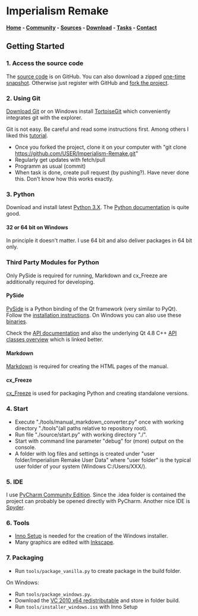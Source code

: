 # Imperialism Remake

**[Home](http://remake.twelvepm.de/) - [Community](http://remake.twelvepm.de/forum/) - [Sources](https://github.com/Trilarion/Imperialism-Remake) - [Download](http://remake.twelvepm.de/home/download/) - [Tasks](http://remake.twelvepm.de/tasks/) - [Contact](http://remake.twelvepm.de/home/contact/)**

## Getting Started

### 1. Access the source code

The [source code](https://github.com/Trilarion/Imperialism-Remake) is on GitHub. You can also download a zipped
[one-time snapshot](https://github.com/Trilarion/imperialism-remake/archive/master.zip). Otherwise just register
with GitHub and [fork the project](https://github.com/Trilarion/imperialism-remake).
	
### 2. Using Git

[Download Git](http://git-scm.com/downloads) or on Windows install [TortoiseGit](https://code.google.com/p/tortoisegit/)
which conveniently integrates git with the explorer.

Git is not easy. Be careful and read some instructions first. Among others I liked this [tutorial](https://www.atlassian.com/git/tutorials/syncing).

- Once you forked the project, clone it on your computer with "git clone https://github.com/USER/Imperialism-Remake.git"
- Regularly get updates with fetch/pull
- Programm as usual (commit)
- When task is done, create pull request (by pushing?). Have never done this. Don't know how this works exactly.

### 3. Python

Download and install latest [Python 3.X](https://www.python.org/downloads/). The [Python documentation](https://docs.python.org/3/) is quite good.

#### 32 or 64 bit on Windows
 
 In principle it doesn't matter. I use 64 bit and also deliver packages in 64 bit only.

### Third Party Modules for Python

Only PySide is required for running, Markdown and cx_Freeze are additionally required for developing.

#### PySide

[PySide](http://qt-project.org/wiki/PySide) is a Python binding of the Qt framework (very similar to PyQt). Follow the
[installation instructions](http://qt-project.org/wiki/Get-PySide). On Windows you can also use these [binaries](http://www.lfd.uci.edu/~gohlke/pythonlibs/#pyside).

Check the [API documentation](http://pyside.github.io/docs/pyside/) and also the underlying Qt 4.8 C++
[API classes overview](http://qt-project.org/doc/qt-4.8/classes.html) which is linked better.

#### Markdown

[Markdown](https://pypi.python.org/pypi/Markdown) is required for creating the HTML pages of the manual. 

#### cx_Freeze

[cx_Freeze](http://cx-freeze.sourceforge.net/) is used for packaging Python and creating standalone versions.

### 4. Start

- Execute "./tools/manual_markdown_converter.py" once with working directory "./tools"(all paths relative to repository root).
- Run file "./source/start.py" with working directory "./".
- Start with command line parameter "debug" for (more) output on the console.
- A folder with log files and settings is created under "user folder/Imperialism Remake User Data" where "user folder" is the typical user folder of your system (Windows C:/Users/XXX/).

### 5. IDE

I use [PyCharm Community Edition](http://www.jetbrains.com/pycharm/download/). Since the .idea folder is contained the project
can probably be opened directly with PyCharm. Another nice IDE is [Spyder](https://code.google.com/p/spyderlib/).

### 6. Tools

- [Inno Setup](http://www.jrsoftware.org/isinfo.php) is needed for the creation of the Windows installer.
- Many graphics are edited with [Inkscape](http://www.inkscape.org/en/).

### 7. Packaging

- Run `tools/package_vanilla.py` to create package in the build folder.

On Windows:

- Run `tools/package_windows.py`.
- Download the [VC 2010 x64 redistributable](http://www.microsoft.com/en-us/download/details.aspx?id=13523) and store 
in folder build.
- Run `tools/installer_windows.iss` with Inno Setup 